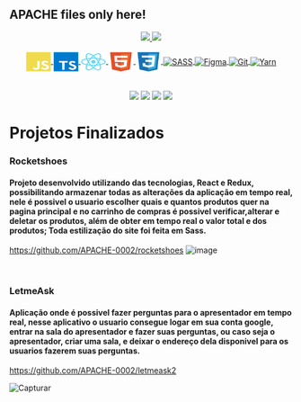 ##  APACHE files only here!

<div align="center">
 <a href="https://github.com/APACHE-0002">
<img height="180em" src="https://github-readme-stats.vercel.app/api?username=APACHE-0002&show_icons=true&theme=merko&include_all_commits=true&count_private=true"/>
<img height="180em" src="https://github-readme-stats.vercel.app/api/top-langs/?username=APACHE-0002&layout=compact&langs_count=7&theme=merko"/>
</div>
  
  

  
<div style="display: inline_block" align="center"><br>
<img align="center" alt="Javascript" height="35" width="45" src="https://raw.githubusercontent.com/devicons/devicon/master/icons/javascript/javascript-plain.svg">
<img align="center" alt="Typescript" height="35" width="45" src="https://raw.githubusercontent.com/devicons/devicon/master/icons/typescript/typescript-plain.svg">
<img align="center" alt="React" height="35" width="45" src="https://raw.githubusercontent.com/devicons/devicon/master/icons/react/react-original.svg">
<img align="center" alt="HTML" height="35" width="45" src="https://raw.githubusercontent.com/devicons/devicon/master/icons/html5/html5-original.svg">
<img align="center" alt="CSS" height="35" width="45" src="https://raw.githubusercontent.com/devicons/devicon/master/icons/css3/css3-original.svg">
<img align="center" alt="SASS" height="35" width="45" src="https://cdn.jsdelivr.net/gh/devicons/devicon/icons/sass/sass-original.svg">
<img align="center" alt="Figma" height="35" width="45" src="https://cdn.jsdelivr.net/gh/devicons/devicon/icons/figma/figma-original.svg">
  <img align="center" alt="Git" height="35" width="45" src="https://cdn.jsdelivr.net/gh/devicons/devicon/icons/git/git-original.svg">
  <img align="center" alt="Yarn" height="35" width="45" src="https://cdn.jsdelivr.net/gh/devicons/devicon/icons/yarn/yarn-original.svg">
  
</div>

<br/>
<br/>
  
<div align="center"> 
<a href="https://www.youtube.com/channel/UCXlyh5UymwaHNFXPq31jHFA" target="_blank"><img src="https://img.shields.io/badge/YouTube-FF0000?style=for-the-badge&logo=youtube&logoColor=white" target="_blank"></a>
<a href="https://discord.com/APACHE-0002#3010" target="_blank"><img src="https://img.shields.io/badge/Discord-7289DA?style=for-the-badge&logo=discord&logoColor=white" target="_blank"></a> 
<a href = "mailto:ad.viniciusramos@gmail.com"><img src="https://img.shields.io/badge/-Gmail-%23333?style=for-the-badge&logo=gmail&logoColor=white" target="_blank"></a>
<a href="https://www.linkedin.com/in/adviniciusramos/" target="_blank"><img src="https://img.shields.io/badge/-LinkedIn-%230077B5?style=for-the-badge&logo=linkedin&logoColor=white" target="_blank"></a> 
  
  
</div>
 






# Projetos Finalizados
### Rocketshoes
#### Projeto desenvolvido utilizando das tecnologias, React e Redux, possibilitando armazenar todas as alterações da aplicação em tempo real, nele é possivel o usuario escolher quais e quantos produtos quer na pagina principal e no carrinho de compras é possivel verificar,alterar e deletar os produtos, além de obter em tempo real o valor total e dos produtos; Toda estilização do site foi feita em Sass.  
https://github.com/APACHE-0002/rocketshoes
![image](https://user-images.githubusercontent.com/48190578/134696318-0c7b54f0-2236-46c5-87d2-3541466cda59.png)
 
<br/>
 
 
### LetmeAsk
#### Aplicação onde é possivel fazer perguntas para o apresentador em tempo real, nesse aplicativo o usuario consegue logar em sua conta google, entrar na sala do apresentador e fazer suas perguntas, ou caso seja o apresentador, criar uma sala, e deixar o endereço dela disponivel para os usuarios fazerem suas perguntas.
https://github.com/APACHE-0002/letmeask2

 ![Capturar](https://user-images.githubusercontent.com/48190578/134734786-107fa3c2-2050-47c5-9632-e3ebaf1e0080.PNG)

 
